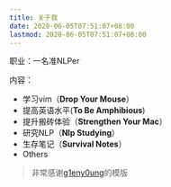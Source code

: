 ```yaml
---
title: 关于我
date: 2020-06-05T07:51:07+08:00
lastmod: 2020-06-05T07:51:07+08:00
---
```

职业：一名准NLPer

内容：

- 学习vim（**Drop Your Mouse**）
- 提高英语水平(**To Be Amphibious**)
- 提升搬砖体验（**Strengthen Your Mac**）
- 研究NLP（**Nlp Studying**）
- 生存笔记（**Survival Notes**）
- Others

> 非常感谢[g1eny0ung](https://g1eny0ung.site/)的模版

